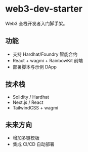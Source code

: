 # web3-dev-starter
Web3 全栈开发者入门脚手架。

## 功能
- 支持 Hardhat/Foundry 智能合约
- React + wagmi + RainbowKit 前端
- 部署脚本与示例 DApp

## 技术栈
- Solidity / Hardhat
- Next.js / React
- TailwindCSS + wagmi

## 未来方向
- 增加多链模板
- 集成 CI/CD 自动部署
